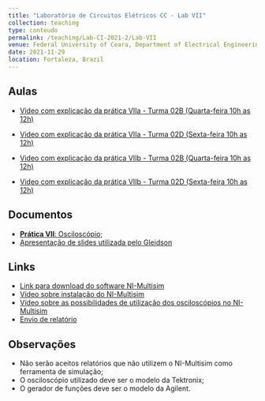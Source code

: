 ```yaml
---
title: "Laboratório de Circuitos Elétricos CC - Lab VII"
collection: teaching
type: conteudo
permalink: /teaching/Lab-CI-2021-2/Lab-VII
venue: Federal University of Ceara, Department of Electrical Engineering
date: 2021-11-29
location: Fortaleza, Brazil
---
```


## Aulas
- [Video com explicação da prática VIIa - Turma 02B (Quarta-feira 10h as 12h)](https://drive.google.com/file/d/1CGWcrphvgpY8raA6OooC0u-GflabZH5T/view?usp=drivesdk)
- [Video com explicação da prática VIIa - Turma 02D (Sexta-feira 10h as 12h)](https://drive.google.com/file/d/1dGUJjAoeMzRnhmUqSUptNu3GnzfShUHa/view?usp=drivesdk)


- [Video com explicação da prática VIIb - Turma 02B (Quarta-feira 10h as 12h)](https://drive.google.com/file/d/1Pen9JEtMFqVWLiZMkD3hMYI2m1ELxyKi/view?usp=drivesdk)
- [Video com explicação da prática VIIb - Turma 02D (Sexta-feira 10h as 12h)](https://drive.google.com/file/d/1qTY0gj3roVkNGU2f-0cREdBXJUgt2dSH/view?usp=drivesdk)

## Documentos
- [**Prática VII**: Osciloscópio](https://docs.google.com/document/d/1lA7XJVxKq4ej7_-RjJ0BSfY9HN3Ggb4-/edit?usp=drivesdk&ouid=115037078425068686312&rtpof=true&sd=true);
- [Apresentação de slides utilizada pelo Gleidson](https://docs.google.com/presentation/d/1QgEf0H_EWifEzWXgRmkFYHasI4EEvrRb/edit?usp=drivesdk&ouid=115037078425068686312&rtpof=true&sd=true)


## Links
- [Link para download do software NI-Multisim](https://www.ni.com/pt-br/support/downloads/software-products/download.multisim.html#312060)
- [Vídeo sobre instalação do NI-Multisim](https://youtu.be/TABdpm-dOF0)
- [Vídeo sobre as possibilidades de utilização dos osciloscópios no NI-Multisim](https://www.youtube.com/watch?v=TpFBLa0_WUo)
- [Envio de relatório](https://forms.gle/Wqi6JVGVS7mT5Wmv8)


## Observações
- Não serão aceitos relatórios que não utilizem o NI-Multisim como ferramenta de simulação;
- O osciloscópio utilizado deve ser o modelo da Tektronix;
- O gerador de funções deve ser o modelo da Agilent.
